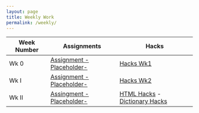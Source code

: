 ```yaml
---
layout: page
title: Weekly Work
permalink: /weekly/
---
```

|Week Number|Assignments|Hacks|
|---|---|---|
|Wk 0|[Assignment -Placeholder-]()|[Hacks Wk1](https://github.com/IconicShark3/ColinMills/issues/2)|
|Wk I|[Assignment -Placeholder-]()|[Hacks Wk2](https://github.com/IconicShark3/ColinMills/issues/3)|
|Wk II|[Assingment -Placeholder-]()|[HTML Hacks](https://iconicshark3.github.io/ColinMills/markdown/2022/09/05/HTML-Hacks.html) - [Dictionary Hacks](https://iconicshark3.github.io/ColinMills/markdown/2022/09/05/Dictionaries-Hacks.html)|